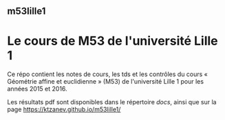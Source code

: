 ## m53lille1
# Le cours de M53 de l'université Lille 1

Ce répo contient les notes de cours, les tds et les contrôles du cours « Géométrie affine et euclidienne » (M53) de l'université Lille 1 pour les années 2015 et 2016.

Les résultats pdf sont disponibles dans le répertoire *docs*, ainsi que sur la page https://ktzanev.github.io/m53lille1/
